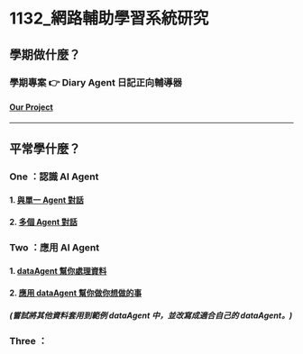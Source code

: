# 1132_網路輔助學習系統研究

## 學期做什麼？
### 學期專案 👉 Diary Agent 日記正向輔導器
#### [Our Project](https://github.com/41071119H-Irene/diary-agent)

---
## 平常學什麼？
### One ：認識 AI Agent
#### 1. [與單一 Agent 對話](https://github.com/Ya-Rong/net_learning/blob/main/main.py)
#### 2. [多個 Agent 對話](https://github.com/Ya-Rong/net_learning/blob/main/multiAgent.py)

### Two ：應用 AI Agent
#### 1. [dataAgent 幫你處理資料](https://github.com/Ya-Rong/net_learning/blob/main/dataAgent.py)
#### 2. [應用 dataAgent 幫你做你想做的事](https://github.com/Ya-Rong/net_learning/blob/main/diary/dataAgent.py)
#####    (嘗試將其他資料套用到範例 dataAgent 中，並改寫成適合自己的 dataAgent。)

### Three ：